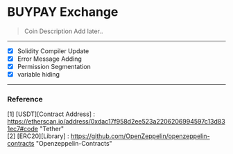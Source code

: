 BUYPAY Exchange
===============

> Coin Description
Add later..

---------------------------------------

- [x] Solidity Compiler Update
- [x] Error Message Adding
- [x] Permission Segmentation
- [x] variable hiding

---------------------------------------
### Reference

[1] [USDT][Contract Address] : https://etherscan.io/address/0xdac17f958d2ee523a2206206994597c13d831ec7#code "Tether"  
[2] [ERC20][Library]         : https://github.com/OpenZeppelin/openzeppelin-contracts "Openzeppelin-Contracts"
